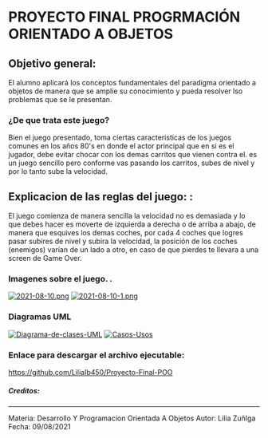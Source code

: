 # PROYECTO FINAL PROGRMACIÓN ORIENTADO A OBJETOS 

## Objetivo general: 
El alumno aplicará los conceptos fundamentales del paradigma orientado a objetos de manera que se amplie su conocimiento y pueda resolver lso problemas que se le presentan. 

###  ¿De que trata este juego? 
Bien el juego presentado, toma ciertas caracteristicas de los juegos comunes en los años 80's en donde el actor principal que en si es el jugador, debe evitar chocar con los demas carritos que vienen contra el. es un juego sencillo pero conforme vas pasando los carritos, subes de nivel y por lo tanto sube la velocidad. 

##  Explicacion de las reglas del juego: : 
El juego comienza de manera sencilla la velocidad no es demasiada y lo que debes hacer es moverte de izquierda a derecha o de arriba a abajo, de manera que esquives los demas coches, por cada 4 coches que logres pasar subires de nivel y subira la velocidad, la posición de los coches (enemigos) varían de un lado a otro, en caso de que pierdes te llevara a una screen de Game Over.

###  Imagenes sobre el juego. .
[![2021-08-10.png](https://i.postimg.cc/pT1qvJVk/2021-08-10.png)](https://postimg.cc/JDZbcJkB)
[![2021-08-10-1.png](https://i.postimg.cc/cHJXPbWr/2021-08-10-1.png)](https://postimg.cc/xkWvzgc2)

### Diagramas UML 
<a href='https://postimg.cc/wt86SsrV' target='_blank'><img src='https://i.postimg.cc/wt86SsrV/Diagrama-de-clases-UML.png' border='0' alt='Diagrama-de-clases-UML'/></a>
<a href='https://postimg.cc/hXny6Drm' target='_blank'><img src='https://i.postimg.cc/hXny6Drm/Casos-Usos.png' border='0' alt='Casos-Usos'/></a>

### Enlace para descargar el archivo ejecutable:
https://github.com/LiliaIb450/Proyecto-Final-POO

##### Creditos: 

------------

Materia: Desarrollo Y Programacion Orientada A Objetos
Autor: Lilia  ZuñIga 
Fecha: 09/08/2021
